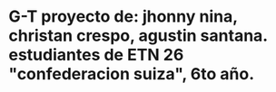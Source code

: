 # G-T proyecto de: jhonny nina, christan crespo, agustin santana. estudiantes de ETN 26 "confederacion suiza", 6to año.